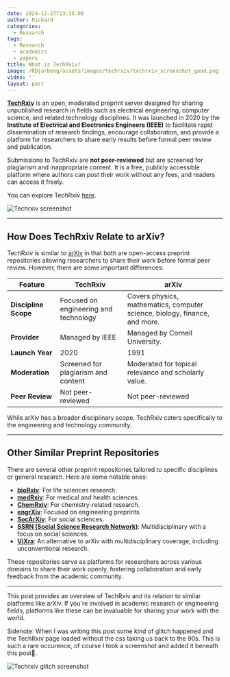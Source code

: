 ```yaml
---
date: 2024-12-27T23:35:00
author: Richard
categories:
  - Research
tags:
  - Research
  - academics
  - papers
title: What is TechRxiv?
image: /RDjarbeng/assets/images/techrxiv/techrxiv_screenshot_good.png
video: ''
layout: post
---
```

**[TechRxiv](https://www.techrxiv.org)**  is an open, moderated preprint server designed for sharing unpublished research in fields such as electrical engineering, computer science, and related technology disciplines. It was launched in 2020 by the **Institute of Electrical and Electronics Engineers (IEEE)** to facilitate rapid dissemination of research findings, encourage collaboration, and provide a platform for researchers to share early results before formal peer review and publication. 

Submissions to TechRxiv are **not peer-reviewed** but are screened for plagiarism and inappropriate content. It is a free, publicly accessible platform where authors can post their work without any fees, and readers can access it freely.

You can explore TechRxiv [here](https://www.techrxiv.org).


![Techrxiv screenshot](/RDjarbeng/assets/images/techrxiv/techrxiv_screenshot_good.png)


---

## How Does TechRxiv Relate to arXiv?

TechRxiv is similar to [arXiv](https://arxiv.org) in that both are open-access preprint repositories allowing researchers to share their work before formal peer review. However, there are some important differences:

| **Feature**         | **TechRxiv**                             | **arXiv**                                    |
|----------------------|------------------------------------------|----------------------------------------------|
| **Discipline Scope** | Focused on engineering and technology   | Covers physics, mathematics, computer science, biology, finance, and more. |
| **Provider**         | Managed by IEEE                        | Managed by Cornell University.           |
| **Launch Year**      | 2020                                   | 1991                                        |
| **Moderation**       | Screened for plagiarism and content     | Moderated for topical relevance and scholarly value. |
| **Peer Review**      | Not peer-reviewed                      | Not peer-reviewed                           |

While arXiv has a broader disciplinary scope, TechRxiv caters specifically to the engineering and technology community.

---

## Other Similar Preprint Repositories

There are several other preprint repositories tailored to specific disciplines or general research. Here are some notable ones:

- **[bioRxiv](https://www.biorxiv.org)**: For life sciences research.
- **[medRxiv](https://www.medrxiv.org)**: For medical and health sciences.
- **[ChemRxiv](https://chemrxiv.org)**: For chemistry-related research.
- **[engrXiv](https://engrxiv.org)**: Focused on engineering preprints.
- **[SocArXiv](https://osf.io/preprints/socarxiv/)**: For social sciences.
- **[SSRN (Social Science Research Network)](https://www.ssrn.com)**: Multidisciplinary with a focus on social sciences.
- **[ViXra](http://vixra.org)**: An alternative to arXiv with multidisciplinary coverage, including unconventional research.

These repositories serve as platforms for researchers across various domains to share their work openly, fostering collaboration and early feedback from the academic community.

--- 

This post provides an overview of TechRxiv and its relation to similar platforms like arXiv. If you're involved in academic research or engineering fields, platforms like these can be invaluable for sharing your work with the world.

Sidenote: When I was writing this post some kind of glitch happened and the TechRxiv page loaded without the css taking us back to the 90s. This is such a rare occurence, of course I took a screenshot and added it beneath this post🙂.

![Techrxiv glitch screenshot](/RDjarbeng/assets/images/techrxiv/techrxiv_screenshot_glitch.png)
